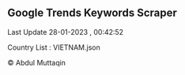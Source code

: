 

## Google Trends Keywords Scraper 
 
Last Update 28-01-2023 , 00:42:52

Country List :
VIETNAM.json



© Abdul Muttaqin 
